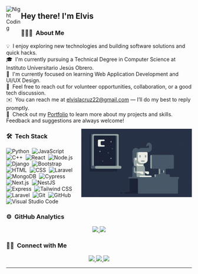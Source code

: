 <img alt="Night Coding" src="./assets/Hand%20Wave.gif" width='40' align="left"/><h2>Hey there! I'm Elvis</h2>

<!-- ## 👋 &nbsp;Hey there! I'm Aditya -->

### 👨🏻‍💻 &nbsp;About Me

💡 &nbsp;I enjoy exploring new technologies and building software solutions and quick hacks.  
🎓 &nbsp;I'm currently pursuing a Technical Degree in Computer Science at Instituto Universitario Jesús Obrero.  
🌱 &nbsp;I'm currently focused on learning Web Application Development and UI/UX Design.  
💬 &nbsp;Feel free to reach out for volunteer opportunities, collaboration, or a good tech discussion.  
✉️ &nbsp;You can reach me at elvislacruz22@gmail.com — I’ll do my best to reply promptly.  
📄 &nbsp;Check out my [Portfolio](https://elvislc.github.io/portfolio/) to learn more about my projects and skills. Feedback and suggestions are always welcome!


<img alt="Night Coding" src="https://raw.githubusercontent.com/AVS1508/AVS1508/master/assets/Night-Coding.gif" align="right"/>

### 🛠 &nbsp;Tech Stack

![Python](https://img.shields.io/badge/-Python-05122A?style=flat&logo=python)&nbsp;
![JavaScript](https://img.shields.io/badge/-JavaScript-05122A?style=flat&logo=javascript)&nbsp;
![C++](https://img.shields.io/badge/-C++-05122A?style=flat&logo=C%2B%2B&logoColor=00599C)&nbsp;
![React](https://img.shields.io/badge/-React-05122A?style=flat&logo=react)&nbsp;
![Node.js](https://img.shields.io/badge/-Node.js-05122A?style=flat&logo=node.js)&nbsp;
![Django](https://img.shields.io/badge/-Django-05122A?style=flat&logo=django&logoColor=092E20)&nbsp;
![Bootstrap](https://img.shields.io/badge/-Bootstrap-05122A?style=flat&logo=bootstrap&logoColor=563D7C)\
![HTML](https://img.shields.io/badge/-HTML-05122A?style=flat&logo=HTML5)&nbsp;
![CSS](https://img.shields.io/badge/-CSS-05122A?style=flat&logo=CSS3&logoColor=1572B6)&nbsp;
![Laravel](https://img.shields.io/badge/-Laravel-05122A?style=flat&logo=laravel&logoColor=white)&nbsp;
![MongoDB](https://img.shields.io/badge/-MongoDB-05122A?style=flat&logo=mongodb&logoColor=white)&nbsp;
![Cypress](https://img.shields.io/badge/-Cypress-05122A?style=flat&logo=cypress&logoColor=white)&nbsp;
![Next.js](https://img.shields.io/badge/-Next.js-05122A?style=flat&logo=next.js&logoColor=white)&nbsp;
![NestJS](https://img.shields.io/badge/-NestJS-05122A?style=flat&logo=nestjs&logoColor=white)&nbsp;
![Express](https://img.shields.io/badge/-Express-05122A?style=flat&logo=express&logoColor=white)&nbsp;
![Tailwind CSS](https://img.shields.io/badge/-TailwindCSS-05122A?style=flat&logo=tailwindcss&logoColor=white)&nbsp;
![Laravel](https://img.shields.io/badge/-Laravel-05122A?style=flat&logo=laravel&logoColor=white)&nbsp;
![Git](https://img.shields.io/badge/-Git-05122A?style=flat&logo=git)&nbsp;
![GitHub](https://img.shields.io/badge/-GitHub-05122A?style=flat&logo=github)&nbsp;
![Visual Studio Code](https://img.shields.io/badge/-Visual%20Studio%20Code-05122A?style=flat&logo=visual-studio-code&logoColor=007ACC)&nbsp;


### ⚙️ &nbsp;GitHub Analytics

<p align="center">
  <a href="https://github.com/ElvisLC">
    <img height="180em" src="https://github-readme-stats-eight-theta.vercel.app/api?username=ElvisLC&show_icons=true&theme=algolia&include_all_commits=true&count_private=true"/>
    <img height="180em" src="https://github-readme-stats-eight-theta.vercel.app/api/top-langs/?username=ElvisLC&layout=compact&langs_count=8&theme=algolia"/>
  </a>
</p>


### 🤝🏻 &nbsp;Connect with Me

<p align="center">
  <a href="https://www.linkedin.com/in/elvislacruz/">
    <img src="https://img.shields.io/badge/-Elvis%20La%20Cruz-0077B5?style=flat&logo=Linkedin&logoColor=white"/>
  </a>
  <a href="mailto:elvislacruz22@gmail.com">
    <img src="https://img.shields.io/badge/-elvislacruz22@gmail.com-D14836?style=flat&logo=Gmail&logoColor=white"/>
  </a>
  <a href="https://www.instagram.com/elvisjlcm/">
    <img src="https://img.shields.io/badge/-@elvisjlcm-E4405F?style=flat&logo=Instagram&logoColor=white"/>
  </a>
</p>


-----


